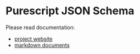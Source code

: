 # Purescript JSON Schema

Please read documentation:

- [project website](https://mstream.github.io/purescript-json-schema/)
- [markdown documents](./src/SUMMARY.md)
